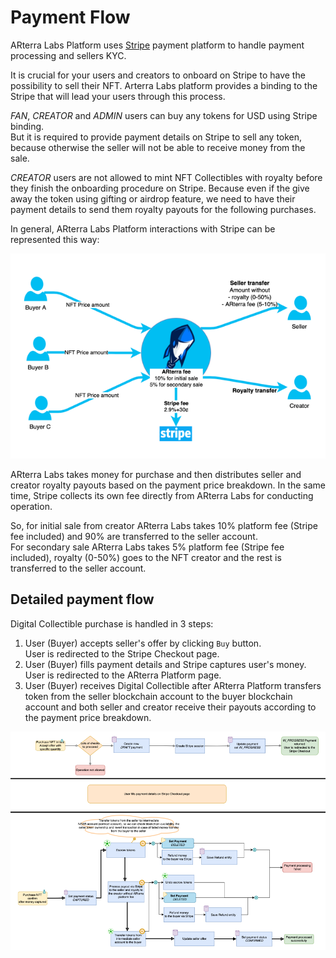 # Payment Flow

ARterra Labs Platform uses [Stripe](https://stripe.com/) payment platform to handle payment processing and sellers KYC.

It is crucial for your users and creators to onboard on Stripe to have the possibility to sell their NFT.
Arterra Labs platform provides a binding to the Stripe that will lead your users through this process.

_FAN_, _CREATOR_ and _ADMIN_ users can buy any tokens for USD using Stripe binding.<br/>
But it is required to provide payment details on Stripe to sell any token,
because otherwise the seller will not be able to receive money from the sale.

_CREATOR_ users are not allowed to mint NFT Collectibles with royalty before they finish the onboarding procedure on Stripe.
Because even if the give away the token using gifting or airdrop feature, we need to have their payment details 
to send them royalty payouts for the following purchases.

In general, ARterra Labs Platform interactions with Stripe can be represented this way:

![High-level Payment flow](/img/docs/payment-flow/high-level.png)

ARterra Labs takes money for purchase and then distributes seller and creator royalty payouts
based on the payment price breakdown.
In the same time, Stripe collects its own fee directly from ARterra Labs for conducting operation. 

So, for initial sale from creator ARterra Labs takes 10% platform fee (Stripe fee included)
and 90% are transferred to the seller account.<br/>
For secondary sale ARterra Labs takes 5% platform fee (Stripe fee included), royalty (0-50%) goes to the NFT creator
and the rest is transferred to the seller account.

## Detailed payment flow

Digital Collectible purchase is handled in 3 steps:

1. User (Buyer) accepts seller's offer by clicking `Buy` button.<br/>
User is redirected to the Stripe Checkout page.
2. User (Buyer) fills payment details and Stripe captures user's money.
User is redirected to the ARterra Platform page.
3. User (Buyer) receives Digital Collectible after ARterra Platform transfers token from the seller blockchain account
to the buyer blockchain account and both seller and creator receive their payouts according to the payment price breakdown.

![Detailed Payment flow](/img/docs/payment-flow/payment-flow.png)
